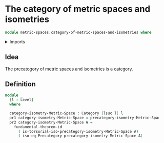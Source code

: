 # The category of metric spaces and isometries

```agda
module metric-spaces.category-of-metric-spaces-and-isometries where
```

<details><summary>Imports</summary>

```agda
open import category-theory.categories
open import category-theory.isomorphisms-in-precategories
open import category-theory.precategories

open import foundation.action-on-identifications-functions
open import foundation.contractible-types
open import foundation.dependent-pair-types
open import foundation.equality-dependent-pair-types
open import foundation.equivalences
open import foundation.function-extensionality
open import foundation.function-types
open import foundation.functoriality-dependent-pair-types
open import foundation.fundamental-theorem-of-identity-types
open import foundation.identity-types
open import foundation.logical-equivalences
open import foundation.propositions
open import foundation.subtypes
open import foundation.torsorial-type-families
open import foundation.transport-along-identifications
open import foundation.type-arithmetic-cartesian-product-types
open import foundation.type-arithmetic-dependent-pair-types
open import foundation.universe-levels

open import metric-spaces.equality-of-metric-spaces
open import metric-spaces.functions-metric-spaces
open import metric-spaces.isometry-metric-spaces
open import metric-spaces.metric-spaces
open import metric-spaces.precategory-of-metric-spaces-and-isometries
```

</details>

## Idea

The
[precatogory of metric spaces and isometries](metric-spaces.precategory-of-metric-spaces-and-isometries.md)
is a [category](category-theory.categories.md).

## Definition

```agda
module _
  {l : Level}
  where

  category-isometry-Metric-Space : Category (lsuc l) l
  pr1 category-isometry-Metric-Space = precategory-isometry-Metric-Space
  pr2 category-isometry-Metric-Space A =
    fundamental-theorem-id
      ( is-torsorial-iso-precategory-isometry-Metric-Space A)
      ( iso-eq-Precategory precategory-isometry-Metric-Space A)
```
